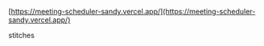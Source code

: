 [https://meeting-scheduler-sandy.vercel.app/](https://meeting-scheduler-sandy.vercel.app/)

stitches